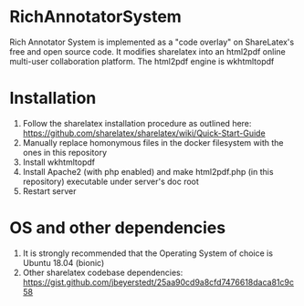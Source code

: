 # RichAnnotatorSystem
Rich Annotator System is implemented as a "code overlay" on ShareLatex's free and open source code.
It modifies sharelatex into an html2pdf online multi-user collaboration platform. The html2pdf engine is wkhtmltopdf

# Installation
1. Follow the sharelatex installation procedure as outlined here: https://github.com/sharelatex/sharelatex/wiki/Quick-Start-Guide
2. Manually replace homonymous files in the docker filesystem with the ones in this repository
3. Install wkhtmltopdf
4. Install Apache2 (with php enabled) and make html2pdf.php (in this repository) executable under server's doc root
5. Restart server

# OS and other dependencies
1. It is strongly recommended that the Operating System of choice is Ubuntu 18.04 (bionic)
2. Other sharelatex codebase dependencies: https://gist.github.com/jbeyerstedt/25aa90cd9a8cfd7476618daca81c9c58
